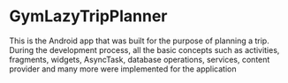 # GymLazyTripPlanner
This is the Android app that was built for the purpose of planning a trip. During the development process, all the basic concepts such as activities, fragments, widgets, AsyncTask, database operations, services, content provider and many more were implemented for the application



